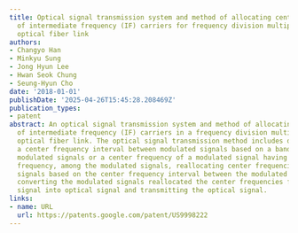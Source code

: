 ```yaml
---
title: Optical signal transmission system and method of allocating center frequencies
  of intermediate frequency (IF) carriers for frequency division multiplexing (FDM)
  optical fiber link
authors:
- Changyo Han
- Minkyu Sung
- Jong Hyun Lee
- Hwan Seok Chung
- Seung-Hyun Cho
date: '2018-01-01'
publishDate: '2025-04-26T15:45:28.208469Z'
publication_types:
- patent
abstract: An optical signal transmission system and method of allocating center frequencies
  of intermediate frequency (IF) carriers in a frequency division multiplexing (FDM)
  optical fiber link. The optical signal transmission method includes determining
  a center frequency interval between modulated signals based on a bandwidth of the
  modulated signals or a center frequency of a modulated signal having a lowest center
  frequency, among the modulated signals, reallocating center frequencies to the modulated
  signals based on the center frequency interval between the modulated signals, and
  converting the modulated signals reallocated the center frequencies from electrical
  signal into optical signal and transmitting the optical signal.
links:
- name: URL
  url: https://patents.google.com/patent/US9998222
---
```

